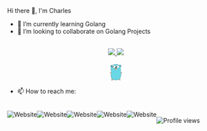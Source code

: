 Hi there 👋, I'm Charles

- 🌱 I’m currently learning Golang
- 👯 I’m looking to collaborate on Golang Projects

<div align="center"><br>
    <a href="https://github.com/charleyvibez">
        <img height="180em" src="https://github-readme-stats.vercel.app/api?username=charleyvibez&show_icons=true&theme=github_dark&include_all_commits=true"/>
        <img height="180em" src="https://github-readme-stats.vercel.app/api/top-langs/?username=charleyvibez&layout=compact&langs_count=8&theme=github_dark&include_all_commits=true&count_private=true"/>
    </a>
</div>

<div style="display: inline_block" align="center"><br>
    <img align="center" height="40" width="40" src="https://raw.githubusercontent.com/devicons/devicon/master/icons/go/go-original.svg">
    
</div>

- 📫 How to reach me:
<div style="display: inline_block" align="center"><br>
    <a href="https://github.com/charleyvibez/public"><img height="32" align="left" alt="Website" src="https://img.shields.io/badge/GitHub-100000?style=for-the-badge&logo=github&logoColor=white" /></a>
    <a href="https://www.linkedin.com/in/charleycoder/"><img height="32" align="left" alt="Website" src="https://img.shields.io/badge/LinkedIn-0077B5?style=for-the-badge&logo=linkedin&logoColor=white" /></a>
    <a href="https://charleycodes.hashnode.dev/"><img height="32" align="left" alt="Website" src="https://img.shields.io/badge/Hashnode-12100E?style=for-the-badge&logo=hashnode&logoColor=white" /></a>
    <a href=https://twitter.com/charleycoder"><img height="32" align="left" alt="Website" src="https://img.shields.io/badge/Twitter-0077B5?style=for-the-badge&logo=twitter&logoColor=white" /></a>
    <a href="mailto:charlesclinton2003@gmail.com"><img height="32" align="left" alt="Website" src="https://img.shields.io/badge/Gmail-12100a?style=for-the-badge&logo=gmail&logoColor=white" /></a>
</div>

![Profile views](https://gpvc.arturio.dev/charleyvibez)

